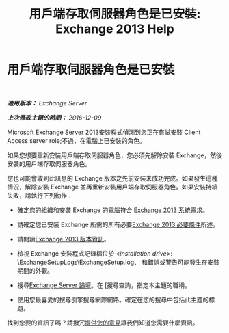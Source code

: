 ﻿---
title: '用戶端存取伺服器角色是已安裝: Exchange 2013 Help'
TOCTitle: 用戶端存取伺服器角色是已安裝
ms:assetid: 0103bf33-d553-445e-ba94-8c12e6cf507a
ms:mtpsurl: https://technet.microsoft.com/zh-tw/library/ms.exch.setupreadiness.caferolealreadyexists(v=EXCHG.150)
ms:contentKeyID: 50472450
ms.date: 05/21/2018
mtps_version: v=EXCHG.150
ms.translationtype: MT
---

# 用戶端存取伺服器角色是已安裝

 

_**適用版本：** Exchange Server_

_**上次修改主題的時間：** 2016-12-09_

Microsoft Exchange Server 2013安裝程式偵測到您正在嘗試安裝 Client Access server role;不過，在電腦上已安裝的角色。

如果您想要重新安裝用戶端存取伺服器角色，您必須先解除安裝 Exchange，然後安裝的用戶端存取伺服器角色。

您也可能會收到此訊息的 Exchange 版本之先前安裝未成功完成。如果發生這種情況，解除安裝 Exchange 並再重新安裝用戶端存取伺服器角色。如果安裝持續失敗，請執行下列動作：

  - 確定您的組織和安裝 Exchange 的電腦符合 [Exchange 2013 系統需求](exchange-2013-system-requirements-exchange-2013-help.md)。

  - 請確定您已安裝 Exchange 所需的所有必要[Exchange 2013 必要條件](exchange-2013-prerequisites-exchange-2013-help.md)所述。

  - 請閱讀[Exchange 2013 版本資訊](release-notes-for-exchange-2013-exchange-2013-help.md)。

  - 檢視 Exchange 安裝程式記錄檔位於 \<*installation drive*\>: \\ExchangeSetupLogs\\ExchangeSetup.log、 和錯誤或警告可能發生在安裝期間的外觀。

  - 搜尋[Exchange Server 論壇](https://go.microsoft.com/fwlink/p/?linkid=14927)。在 \[搜尋查詢，指定本主題的職稱。

  - 使用您最喜愛的搜尋引擎搜尋網際網路。確定在您的搜尋中包括此主題的標題。

找到您要的資訊了嗎？請撥冗[提供您的意見](mailto:exsetuphelpfeedback@microsoft.com?subject=exchange%202013%20setup%20help%20feedbac)讓我們知道您需要什麼資訊。

